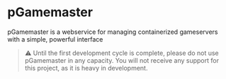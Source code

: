 # pGamemaster
pGamemaster is a webservice for managing containerized gameservers with a simple, powerful interface

> :warning: Until the first development cycle is complete, please do not use pGamemaster in any capacity. You will not receive any support for this project, as it is heavy in development.
